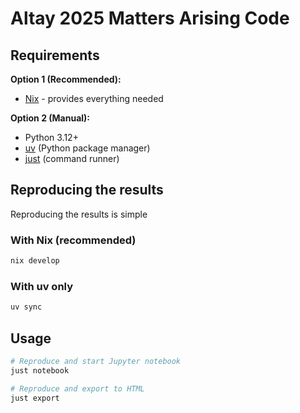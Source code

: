 # Altay 2025 Matters Arising Code

## Requirements

**Option 1 (Recommended):**
- [Nix](https://nixos.org/) - provides everything needed

**Option 2 (Manual):**
- Python 3.12+
- [uv](https://docs.astral.sh/uv/) (Python package manager)  
- [just](https://github.com/casey/just) (command runner)

## Reproducing the results
Reproducing the results is simple 
### With Nix (recommended)
```bash
nix develop
```

### With uv only
```bash
uv sync
```

## Usage

```bash
# Reproduce and start Jupyter notebook
just notebook

# Reproduce and export to HTML
just export
```